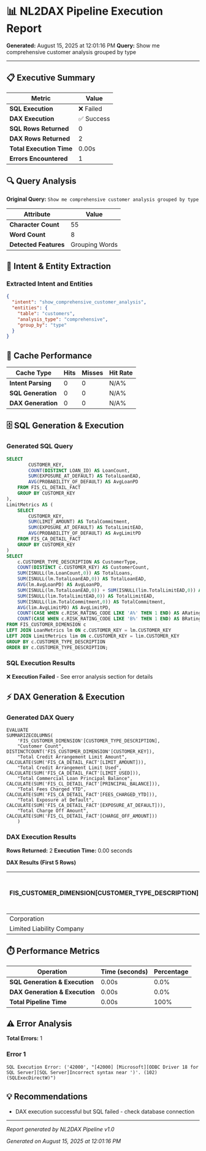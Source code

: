 # 📊 NL2DAX Pipeline Execution Report

**Generated:** August 15, 2025 at 12:01:16 PM
**Query:** Show me comprehensive customer analysis grouped by type

---

## 📋 Executive Summary

| Metric | Value |
|--------|--------|
| **SQL Execution** | ❌ Failed |
| **DAX Execution** | ✅ Success |
| **SQL Rows Returned** | 0 |
| **DAX Rows Returned** | 2 |
| **Total Execution Time** | 0.00s |
| **Errors Encountered** | 1 |

## 🔍 Query Analysis

**Original Query:** `Show me comprehensive customer analysis grouped by type`

| Attribute | Value |
|-----------|--------|
| **Character Count** | 55 |
| **Word Count** | 8 |
| **Detected Features** | Grouping Words |

## 🧠 Intent & Entity Extraction

### Extracted Intent and Entities

```json
{
  "intent": "show_comprehensive_customer_analysis",
  "entities": {
    "table": "customers",
    "analysis_type": "comprehensive",
    "group_by": "type"
  }
}
```

## 🚀 Cache Performance

| Cache Type | Hits | Misses | Hit Rate |
|------------|------|--------|----------|
| **Intent Parsing** | 0 | 0 | N/A% |
| **SQL Generation** | 0 | 0 | N/A% |
| **DAX Generation** | 0 | 0 | N/A% |

## 🗄️ SQL Generation & Execution

### Generated SQL Query

```sql
SELECT 
        CUSTOMER_KEY,
        COUNT(DISTINCT LOAN_ID) AS LoanCount,
        SUM(EXPOSURE_AT_DEFAULT) AS TotalLoanEAD,
        AVG(PROBABILITY_OF_DEFAULT) AS AvgLoanPD
    FROM FIS_CL_DETAIL_FACT
    GROUP BY CUSTOMER_KEY
),
LimitMetrics AS (
    SELECT 
        CUSTOMER_KEY,
        SUM(LIMIT_AMOUNT) AS TotalCommitment,
        SUM(EXPOSURE_AT_DEFAULT) AS TotalLimitEAD,
        AVG(PROBABILITY_OF_DEFAULT) AS AvgLimitPD
    FROM FIS_CA_DETAIL_FACT
    GROUP BY CUSTOMER_KEY
)
SELECT
    c.CUSTOMER_TYPE_DESCRIPTION AS CustomerType,
    COUNT(DISTINCT c.CUSTOMER_KEY) AS CustomerCount,
    SUM(ISNULL(lm.LoanCount,0)) AS TotalLoans,
    SUM(ISNULL(lm.TotalLoanEAD,0)) AS TotalLoanEAD,
    AVG(lm.AvgLoanPD) AS AvgLoanPD,
    SUM(ISNULL(lm.TotalLoanEAD,0)) + SUM(ISNULL(lim.TotalLimitEAD,0)) AS TotalEAD,
    SUM(ISNULL(lim.TotalLimitEAD,0)) AS TotalLimitEAD,
    SUM(ISNULL(lim.TotalCommitment,0)) AS TotalCommitment,
    AVG(lim.AvgLimitPD) AS AvgLimitPD,
    COUNT(CASE WHEN c.RISK_RATING_CODE LIKE 'A%' THEN 1 END) AS ARatingCount,
    COUNT(CASE WHEN c.RISK_RATING_CODE LIKE 'B%' THEN 1 END) AS BRatingCount
FROM FIS_CUSTOMER_DIMENSION c
LEFT JOIN LoanMetrics lm ON c.CUSTOMER_KEY = lm.CUSTOMER_KEY
LEFT JOIN LimitMetrics lim ON c.CUSTOMER_KEY = lim.CUSTOMER_KEY
GROUP BY c.CUSTOMER_TYPE_DESCRIPTION
ORDER BY c.CUSTOMER_TYPE_DESCRIPTION;
```

### SQL Execution Results

❌ **Execution Failed** - See error analysis section for details

## ⚡ DAX Generation & Execution

### Generated DAX Query

```dax
EVALUATE
SUMMARIZECOLUMNS(
    'FIS_CUSTOMER_DIMENSION'[CUSTOMER_TYPE_DESCRIPTION],
    "Customer Count", DISTINCTCOUNT('FIS_CUSTOMER_DIMENSION'[CUSTOMER_KEY]),
    "Total Credit Arrangement Limit Amount", CALCULATE(SUM('FIS_CA_DETAIL_FACT'[LIMIT_AMOUNT])),
    "Total Credit Arrangement Limit Used", CALCULATE(SUM('FIS_CA_DETAIL_FACT'[LIMIT_USED])),
    "Total Commercial Loan Principal Balance", CALCULATE(SUM('FIS_CL_DETAIL_FACT'[PRINCIPAL_BALANCE])),
    "Total Fees Charged YTD", CALCULATE(SUM('FIS_CA_DETAIL_FACT'[FEES_CHARGED_YTD])),
    "Total Exposure at Default", CALCULATE(SUM('FIS_CA_DETAIL_FACT'[EXPOSURE_AT_DEFAULT])),
    "Total Charge Off Amount", CALCULATE(SUM('FIS_CL_DETAIL_FACT'[CHARGE_OFF_AMOUNT]))
    )
```

### DAX Execution Results

**Rows Returned:** 2
**Execution Time:** 0.00 seconds

**DAX Results (First 5 Rows)**

| FIS_CUSTOMER_DIMENSION[CUSTOMER_TYPE_DESCRIPTION] | [Customer Count] | [Total Credit Arrangement Limit Amount] | [Total Credit Arrangement Limit Used] | [Total Commercial Loan Principal Balance] | [Total Fees Charged YTD] | [Total Exposure at Default] | [Total Charge Off Amount] |
| --- | --- | --- | --- | --- | --- | --- | --- |
| Corporation | 7 | 11000000.0 | 4750000.0 | 9050000.0 | 203875.0 | 8250000.0 | 0.0 |
| Limited Liability Company | 3 | 11000000.0 | 4750000.0 | 9050000.0 | 203875.0 | 8250000.0 | 0.0 |

## ⏱️ Performance Metrics

| Operation | Time (seconds) | Percentage |
|-----------|----------------|------------|
| **SQL Generation & Execution** | 0.00s | 0.0% |
| **DAX Generation & Execution** | 0.00s | 0.0% |
| **Total Pipeline Time** | 0.00s | 100% |

## ⚠️ Error Analysis

**Total Errors:** 1

### Error 1

```
SQL Execution Error: ('42000', "[42000] [Microsoft][ODBC Driver 18 for SQL Server][SQL Server]Incorrect syntax near ')'. (102) (SQLExecDirectW)")
```

## 💡 Recommendations

- DAX execution successful but SQL failed - check database connection

---

*Report generated by NL2DAX Pipeline v1.0*

*Generated on August 15, 2025 at 12:01:16 PM*